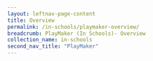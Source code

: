 ```yaml
---
layout: leftnav-page-content
title: Overview
permalink: /in-schools/playmaker-overview/
breadcrumb: PlayMaker (In Schools)- Overview
collection_name: in-schools
second_nav_title: "PlayMaker"
---
```

